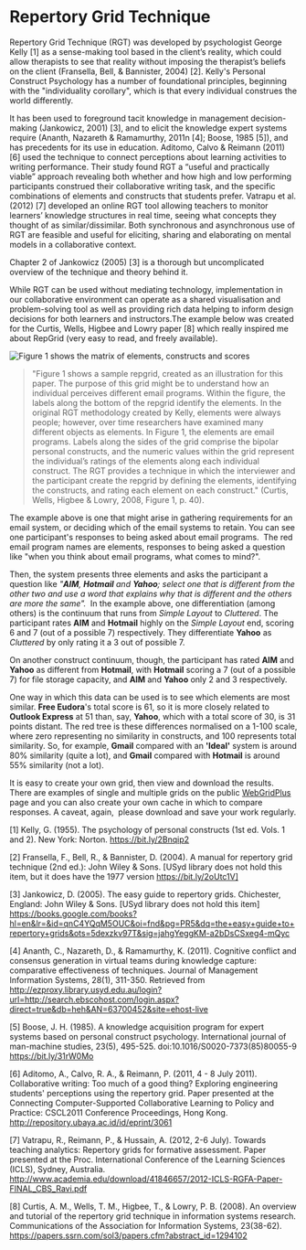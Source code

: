 # Repertory Grid Technique

Repertory Grid Technique (RGT) was developed by psychologist George Kelly [1] as a sense-making tool based in the client’s reality, which could allow therapists to see that reality without imposing the therapist’s beliefs on the client (Fransella, Bell, & Bannister, 2004) [2]. Kelly's Personal Construct Psychology has a number of foundational principles, beginning with the "individuality corollary", which is that every individual construes the world differently.

It has been used to foreground tacit knowledge in management decision-making (Jankowicz, 2001) [3], and to elicit the knowledge expert systems require (Ananth, Nazareth & Ramamurthy, 2011n [4]; Boose, 1985 [5]), and has precedents for its use in education. Aditomo, Calvo & Reimann (2011) [6] used the technique to connect perceptions about learning activities to writing performance. Their study found RGT a “useful and practically viable” approach revealing both whether and how high and low performing participants construed their collaborative writing task, and the specific combinations of elements and constructs that students prefer. Vatrapu et al. (2012) [7] developed an online RGT tool allowing teachers to monitor learners’ knowledge structures in real time, seeing what concepts they thought of as similar/dissimilar. Both synchronous and asynchronous use of RGT are feasible and useful for eliciting, sharing and elaborating on mental models in a collaborative context.

Chapter 2 of Jankowicz (2005) [3] is a thorough but uncomplicated overview of the technique and theory behind it.

While RGT can be used without mediating technology, implementation in our collaborative environment can operate as a shared visualisation and problem-solving tool as well as providing rich data helping to inform design decisions for both learners and instructors.The example below was created for the Curtis, Wells, Higbee and Lowry paper [8] which really inspired me about RepGrid (very easy to read, and freely available).

![Figure 1 shows the matrix of elements, constructs and scores](https://github.sydney.edu.au/crli/repgrid/blob/master/images/Curtis-Fig-1.png "Figure 1 (Curtis et al., 2008 (p. 40)")

>"Figure 1 shows a sample repgrid, created as an illustration for this paper. The purpose of this grid might be to understand how an individual perceives different email programs. Within the figure, the labels along the bottom of the repgrid identify the elements. In the original RGT methodology created by Kelly, elements were always people; however, over time researchers have examined many different objects as elements. In Figure 1, the elements are email programs. Labels along the sides of the grid comprise the bipolar personal constructs, and the numeric values within the grid represent the individual’s ratings of the elements along each individual construct. The RGT provides a technique in which the interviewer and the participant create the repgrid by defining the elements, identifying the constructs, and rating each element on each construct." (Curtis, Wells, Higbee & Lowry, 2008, Figure 1, p. 40).

The example above is one that might arise in gathering requirements for an email system, or deciding which of the email systems to retain. You can see one participant's responses to being asked about email programs.  The red email program names are elements, responses to being asked a question like "when you think about email programs, what comes to mind?".

Then, the system presents three elements and asks the participant a question like _"**AIM**, **Hotmail** and **Yahoo**; select one that is different from the other two and use a word that explains why that is different and the others are more the same"._  In the example above, one differentiation (among others) is the continuum that runs from _Simple Layout_ to _Cluttered_. The participant rates **AIM** and **Hotmail** highly on the _Simple Layout_ end, scoring 6 and 7 (out of a possible 7) respectively. They differentiate **Yahoo** as _Cluttered_ by only rating it a 3 out of possible 7.

On another construct continuum, though, the participant has rated **AIM** and **Yahoo** as different from **Hotmail**, with **Hotmail** scoring a 7 (out of a possible 7) for file storage capacity, and **AIM** and **Yahoo** only 2 and 3 respectively.

One way in which this data can be used is to see which elements are most similar. **Free Eudora**'s total score is 61, so it is more closely related to **Outlook Express** at 51 than, say, **Yahoo**, which with a total score of 30, is 31 points distant. The red tree is these differences normalised on a 1-100 scale, where zero representing no similarity in constructs, and 100 represents total similarity. So, for example, **Gmail** compared with an **'Ideal'** system is around 80% similarity (quite a lot), and **Gmail** compared with **Hotmail** is around 55% similarity (not a lot).

It is easy to create your own grid, then view and download the results. There are examples of single and multiple grids on the public [WebGridPlus](http://grid.eilab.ca/) page and you can also create your own cache in which to compare responses. A caveat, again,  please download and save your work regularly. 

[1] Kelly, G. (1955). The psychology of personal constructs (1st ed. Vols. 1 and 2). New York: Norton. https://bit.ly/2Bnqip2

[2] Fransella, F., Bell, R., & Bannister, D. (2004). A manual for repertory grid technique (2nd ed.): John Wiley & Sons. [USyd library does not hold this item, but it does have the 1977 version https://bit.ly/2oUtc1V]

[3] Jankowicz, D. (2005). The easy guide to repertory grids. Chichester, England: John Wiley & Sons.  [USyd library does not hold this item] https://books.google.com/books?hl=en&lr=&id=qnC4YQqM5OUC&oi=fnd&pg=PR5&dq=the+easy+guide+to+repertory+grids&ots=5dexzkv97T&sig=jahgYeggKM-a2bDsCSxeg4-mQyc

[4] Ananth, C., Nazareth, D., & Ramamurthy, K. (2011). Cognitive conflict and consensus generation in virtual teams during knowledge capture: comparative effectiveness of techniques. Journal of Management Information Systems, 28(1), 311-350. Retrieved from http://ezproxy.library.usyd.edu.au/login?url=http://search.ebscohost.com/login.aspx?direct=true&db=heh&AN=63700452&site=ehost-live

[5] Boose, J. H. (1985). A knowledge acquisition program for expert systems based on personal construct psychology. International journal of man-machine studies, 23(5), 495-525. doi:10.1016/S0020-7373(85)80055-9 https://bit.ly/31rW0Mo

[6] Aditomo, A., Calvo, R. A., & Reimann, P. (2011, 4 - 8 July 2011). Collaborative writing: Too much of a good thing? Exploring engineering students' perceptions using the repertory grid. Paper presented at the Connecting Computer-Supported Collaborative Learning to Policy and Practice: CSCL2011 Conference Proceedings, Hong Kong. http://repository.ubaya.ac.id/id/eprint/3061

[7] Vatrapu, R., Reimann, P., & Hussain, A. (2012, 2-6 July). Towards teaching analytics: Repertory grids for formative assessment. Paper presented at the Proc. International Conference of the Learning Sciences (ICLS), Sydney, Australia. http://www.academia.edu/download/41846657/2012-ICLS-RGFA-Paper-FINAL_CBS_Ravi.pdf

[8] Curtis, A. M., Wells, T. M., Higbee, T., & Lowry, P. B. (2008). An overview and tutorial of the repertory grid technique in information systems research. Communications of the Association for Information Systems, 23(38-62). https://papers.ssrn.com/sol3/papers.cfm?abstract_id=1294102

